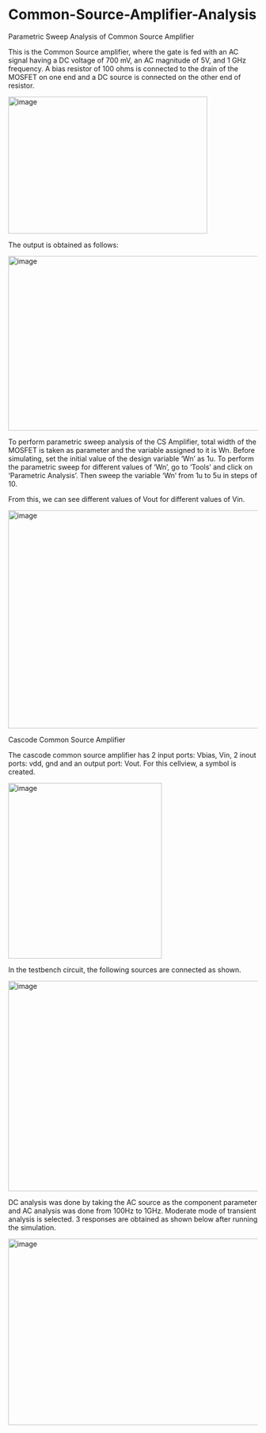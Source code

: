 # Common-Source-Amplifier-Analysis

Parametric Sweep Analysis of Common Source Amplifier

This is the Common Source amplifier, where the gate is fed with an AC signal having a DC voltage of 700 mV, an AC magnitude of 5V, and 1 GHz frequency. A bias resistor of 100 ohms is connected to the drain of the MOSFET on one end and a DC source is connected on the other end of resistor. 

<img width="402" height="277" alt="image" src="https://github.com/user-attachments/assets/5d8d70ca-fc89-47c7-888e-269d251183da" />

The output is obtained as follows: 

<img width="755" height="353" alt="image" src="https://github.com/user-attachments/assets/c850b1ec-25db-4c2b-9c70-d8be990f324a" />

To perform parametric sweep analysis of the CS Amplifier, total width of the MOSFET is taken as parameter and the variable assigned to it is Wn. Before simulating, set the initial value of the design variable ‘Wn’ as 1u. To perform the parametric sweep for different values of ‘Wn’, go to ‘Tools’ and click on ‘Parametric Analysis’. Then sweep the variable ‘Wn’ from 1u to 5u in steps of 10.

From this, we can see different values of Vout for different values of Vin.

<img width="940" height="441" alt="image" src="https://github.com/user-attachments/assets/2839728c-81b7-4a26-97fb-60d8c7229dee" />

Cascode Common Source Amplifier

The cascode common source amplifier has 2 input ports: Vbias, Vin, 2 inout ports: vdd, gnd and an output port: Vout. For this cellview, a symbol is created.

<img width="310" height="355" alt="image" src="https://github.com/user-attachments/assets/76607108-4fe1-42af-b458-d8382ac9b0ee" />

In the testbench circuit, the following sources are connected as shown. 

<img width="592" height="425" alt="image" src="https://github.com/user-attachments/assets/da2bfe0c-13a6-4aa2-bb29-78d3a44624d3" />

DC analysis was done by taking the AC source as the component parameter and AC analysis was done from 100Hz to 1GHz. Moderate mode of transient analysis is selected. 3 responses are obtained as shown below after running the simulation.

<img width="940" height="377" alt="image" src="https://github.com/user-attachments/assets/f33ffe99-936a-42a2-be44-608a60c995d8" />
